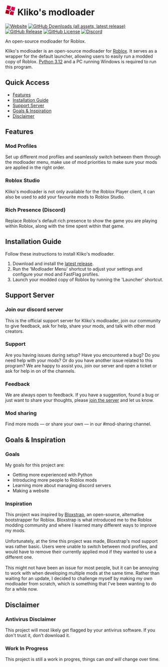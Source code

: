 <h1>
    <img src="GitHub Files/Images/logo.png" height="32" alt="logo"/>
    Kliko's modloader
</h1>

[<img alt="Website" src="https://img.shields.io/badge/website-353639?style=for-the-badge&logo=html5&logoColor=fff&labelColor=cc0037&color=353639">](https://thekliko.github.io/klikos-modloader)
[<img alt="GitHub Downloads (all assets, latest release)" src="https://img.shields.io/github/downloads/thekliko/klikos-modloader/latest/total?style=for-the-badge&label=downloads&labelColor=cc0037&color=353639">](https://github.com/thekliko/klikos-modloader/releases)
[<img alt="GitHub Release" src="https://img.shields.io/github/v/release/thekliko/klikos-modloader?filter=!v*.*.*-beta&style=for-the-badge&labelColor=cc0037&color=353639">](https://github.com/thekliko/klikos-modloader/releases/latest)
[<img alt="GitHub License" src="https://img.shields.io/github/license/thekliko/klikos-modloader?style=for-the-badge&labelColor=cc0037&color=353639">](https://github.com/TheKliko/klikos-modloader/blob/main/LICENSE)
[<img alt="Discord" src="https://img.shields.io/discord/1205938827437412422?style=for-the-badge&logo=discord&logoColor=fff&label=discord&labelColor=5865f2&color=353639">](https://discord.gg/nEjUwdSP9P)

<!-- [<img alt="GitHub Downloads (all assets, all releases)" src="https://img.shields.io/github/downloads/thekliko/klikos-modloader/total?style=for-the-badge&labelColor=cc0037&color=353639353639">](https://github.com/thekliko/klikos-modloader/releases) -->

An open-source modloader for Roblox.

Kliko's modloader is an open-source modloader for <a href="https://www.roblox.com">Roblox</a>. It serves as a wrapper for the default launcher, allowing users to easily run a modded copy of Roblox. <a href="https://www.python.org">Python 3.12</a> and a PC running Windows is required to run this program.



<h2>Quick Access</h2>
<ul>
    <li>
        <a href="#features">Features</a>
    </li>
    <li>
        <a href="#installation-guide">Installation Guide</a>
    </li>
    <li>
        <a href="#support-server">Support Server</a>
    </li>
    <li>
        <a href="#goals-inspiration">Goals & Inspiration</a>
    </li>
    <li>
        <a href="#disclaimer">Disclaimer</a>
    </li>
</ul>



<h2 id="features">Features</h2>

<h3>Mod Profiles</h3>
Set up different mod profiles and seamlessly switch between them through the modloader menu, make use of mod priorities to make sure your mods are applied in the right order.

<h3>Roblox Studio</h3>
Kliko's modloader is not only available for the Roblox Player client, it can also be used to add your favourite mods to Roblox Studio.

<h3>Rich Presence (Discord)</h3>
Replace Roblox's default rich presence to show the game you are playing within Roblox, along with the time spent within that game.



<h2 id="installation-guide">Installation Guide</h2>

Follow these instructions to install Kliko's modloader.

<ol>
    <li>
        Download and install the <a href="https://github.com/TheKliko/klikos-modloader/releases/latest">latest release</a>.
    </li>
    <li>
        Run the 'Modloader Menu' shortcut to adjust your settings and configure your mod and FastFlag profiles.
    </li>
    <li>
        Launch your modded copy of Roblox by running the 'Launcher' shortcut.
    </li>
</ol>



<h2 id="support-server">Support Server</h2>

<h3>Join our discord server</h3>

This is the official support server for Kliko's modloader, join our community to give feedback, ask for help, share your mods, and talk with other mod creators.

<h3>Support</h3>

Are you having issues during setup? Have you encountered a bug? Do you need help with your mods? Or do you have another issue related to this program? We are happy to assist you, join our server and open a ticket or ask for help in on of the channels.

<h3>Feedback</h3>

We are always open to feedback. If you have a suggestion, found a bug or just want to share your thoughts, please <a href='https://discord.gg/nEjUwdSP9P'>join the server</a> and let us know.

<h3>Mod sharing</h3>

Find more mods — or share your own — in our #mod-sharing channel.



<h2 id="goals-inspiration">Goals & Inspiration</h2>

<h3>Goals</h3>
My goals for this project are:
<ul>
    <li>
        Getting more experienced with Python
    </li>
    <li>
        Introducing more people to Roblox mods
    </li>
    <li>
        Learning more about managing discord servers
    </li>
    <li>
        Making a website
    </li>
</ul>

<h3>Inspiration</h3>
This project was inspired by <a href='https://github.com/pizzaboxer/bloxstrap'>Bloxstrap</a>, an open-source, alternative bootstrapper for Roblox. Bloxstrap is what introduced me to the Roblox modding community and where I learned many different ways to improve my mods.
<br><br>
Unfortunately, at the time this project was made, Bloxstrap's mod support was rather basic. Users were unable to switch between mod profiles, and would have to remove their currently applied mod if they wanted to use a different one.
<br><br>
This might not have been an issue for most people, but it can be annoying to work with when developing multiple mods at the same time. Rather than waiting for an update, I decided to challenge myself by making my own modloader from scratch, which is something that I've been wanting to do for a while now.



<h2 id="disclaimer">Disclaimer</h2>

<h3>Antivirus Disclaimer</h3>
This project will most likely get flagged by your antivirus software. If you don't trust it, don't download it.

<h3>Work In Progress</h3>
This project is still a work in progres, things can <em>and will</em> change over time.
